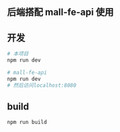 ## 后端搭配 mall-fe-api 使用

## 开发
```bash
# 本项目
npm run dev

# mall-fe-api
npm run dev
# 然后访问localhost:8080
```

## build
```bash
npm run build
```